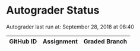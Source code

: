 # Autograder Status
Autograder last run at: September 28, 2018 at 08:40

| GitHub ID | Assignment | Graded Branch |
|-----------|------------|---------------|
